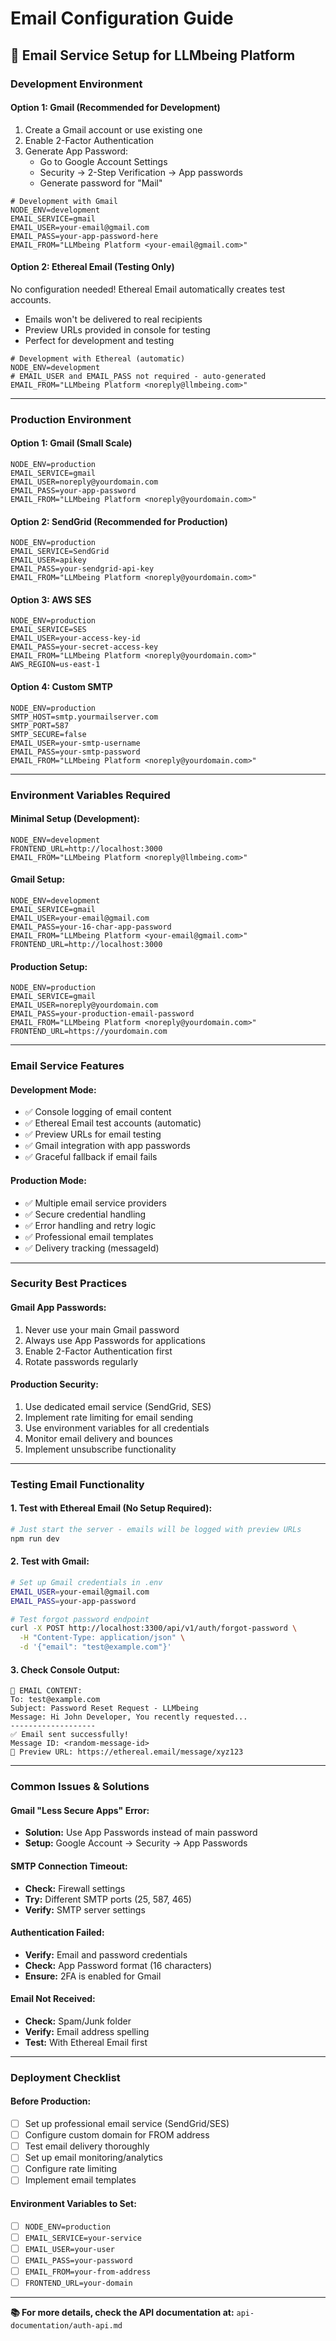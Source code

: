 # Email Configuration Guide

## 📧 **Email Service Setup for LLMbeing Platform**

### **Development Environment**

#### **Option 1: Gmail (Recommended for Development)**
1. Create a Gmail account or use existing one
2. Enable 2-Factor Authentication
3. Generate App Password:
   - Go to Google Account Settings
   - Security → 2-Step Verification → App passwords
   - Generate password for "Mail"

```env
# Development with Gmail
NODE_ENV=development
EMAIL_SERVICE=gmail
EMAIL_USER=your-email@gmail.com
EMAIL_PASS=your-app-password-here
EMAIL_FROM="LLMbeing Platform <your-email@gmail.com>"
```

#### **Option 2: Ethereal Email (Testing Only)**
No configuration needed! Ethereal Email automatically creates test accounts.
- Emails won't be delivered to real recipients
- Preview URLs provided in console for testing
- Perfect for development and testing

```env
# Development with Ethereal (automatic)
NODE_ENV=development
# EMAIL_USER and EMAIL_PASS not required - auto-generated
EMAIL_FROM="LLMbeing Platform <noreply@llmbeing.com>"
```

---

### **Production Environment**

#### **Option 1: Gmail (Small Scale)**
```env
NODE_ENV=production
EMAIL_SERVICE=gmail
EMAIL_USER=noreply@yourdomain.com
EMAIL_PASS=your-app-password
EMAIL_FROM="LLMbeing Platform <noreply@yourdomain.com>"
```

#### **Option 2: SendGrid (Recommended for Production)**
```env
NODE_ENV=production
EMAIL_SERVICE=SendGrid
EMAIL_USER=apikey
EMAIL_PASS=your-sendgrid-api-key
EMAIL_FROM="LLMbeing Platform <noreply@yourdomain.com>"
```

#### **Option 3: AWS SES**
```env
NODE_ENV=production
EMAIL_SERVICE=SES
EMAIL_USER=your-access-key-id
EMAIL_PASS=your-secret-access-key
EMAIL_FROM="LLMbeing Platform <noreply@yourdomain.com>"
AWS_REGION=us-east-1
```

#### **Option 4: Custom SMTP**
```env
NODE_ENV=production
SMTP_HOST=smtp.yourmailserver.com
SMTP_PORT=587
SMTP_SECURE=false
EMAIL_USER=your-smtp-username
EMAIL_PASS=your-smtp-password
EMAIL_FROM="LLMbeing Platform <noreply@yourdomain.com>"
```

---

### **Environment Variables Required**

#### **Minimal Setup (Development):**
```env
NODE_ENV=development
FRONTEND_URL=http://localhost:3000
EMAIL_FROM="LLMbeing Platform <noreply@llmbeing.com>"
```

#### **Gmail Setup:**
```env
NODE_ENV=development
EMAIL_SERVICE=gmail
EMAIL_USER=your-email@gmail.com
EMAIL_PASS=your-16-char-app-password
EMAIL_FROM="LLMbeing Platform <your-email@gmail.com>"
FRONTEND_URL=http://localhost:3000
```

#### **Production Setup:**
```env
NODE_ENV=production
EMAIL_SERVICE=gmail
EMAIL_USER=noreply@yourdomain.com
EMAIL_PASS=your-production-email-password
EMAIL_FROM="LLMbeing Platform <noreply@yourdomain.com>"
FRONTEND_URL=https://yourdomain.com
```

---

### **Email Service Features**

#### **Development Mode:**
- ✅ Console logging of email content
- ✅ Ethereal Email test accounts (automatic)
- ✅ Preview URLs for email testing
- ✅ Gmail integration with app passwords
- ✅ Graceful fallback if email fails

#### **Production Mode:**
- ✅ Multiple email service providers
- ✅ Secure credential handling
- ✅ Error handling and retry logic
- ✅ Professional email templates
- ✅ Delivery tracking (messageId)

---

### **Security Best Practices**

#### **Gmail App Passwords:**
1. Never use your main Gmail password
2. Always use App Passwords for applications
3. Enable 2-Factor Authentication first
4. Rotate passwords regularly

#### **Production Security:**
1. Use dedicated email service (SendGrid, SES)
2. Implement rate limiting for email sending
3. Use environment variables for all credentials
4. Monitor email delivery and bounces
5. Implement unsubscribe functionality

---

### **Testing Email Functionality**

#### **1. Test with Ethereal Email (No Setup Required):**
```bash
# Just start the server - emails will be logged with preview URLs
npm run dev
```

#### **2. Test with Gmail:**
```bash
# Set up Gmail credentials in .env
EMAIL_USER=your-email@gmail.com
EMAIL_PASS=your-app-password

# Test forgot password endpoint
curl -X POST http://localhost:3300/api/v1/auth/forgot-password \
  -H "Content-Type: application/json" \
  -d '{"email": "test@example.com"}'
```

#### **3. Check Console Output:**
```
📧 EMAIL CONTENT:
To: test@example.com
Subject: Password Reset Request - LLMbeing
Message: Hi John Developer, You recently requested...
-------------------
✅ Email sent successfully!
Message ID: <random-message-id>
📧 Preview URL: https://ethereal.email/message/xyz123
```

---

### **Common Issues & Solutions**

#### **Gmail "Less Secure Apps" Error:**
- **Solution:** Use App Passwords instead of main password
- **Setup:** Google Account → Security → App Passwords

#### **SMTP Connection Timeout:**
- **Check:** Firewall settings
- **Try:** Different SMTP ports (25, 587, 465)
- **Verify:** SMTP server settings

#### **Authentication Failed:**
- **Verify:** Email and password credentials
- **Check:** App Password format (16 characters)
- **Ensure:** 2FA is enabled for Gmail

#### **Email Not Received:**
- **Check:** Spam/Junk folder
- **Verify:** Email address spelling
- **Test:** With Ethereal Email first

---

### **Deployment Checklist**

#### **Before Production:**
- [ ] Set up professional email service (SendGrid/SES)
- [ ] Configure custom domain for FROM address
- [ ] Test email delivery thoroughly
- [ ] Set up email monitoring/analytics
- [ ] Configure rate limiting
- [ ] Implement email templates

#### **Environment Variables to Set:**
- [ ] `NODE_ENV=production`
- [ ] `EMAIL_SERVICE=your-service`
- [ ] `EMAIL_USER=your-user`
- [ ] `EMAIL_PASS=your-password`
- [ ] `EMAIL_FROM=your-from-address`
- [ ] `FRONTEND_URL=your-domain`

---

**📚 For more details, check the API documentation at:** `api-documentation/auth-api.md`
